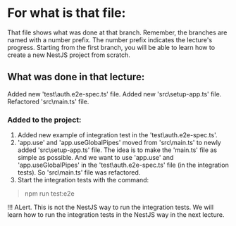 # For what is that file:  
That file shows what was done at that branch. Remember, the branches are named with a number prefix. The number prefix indicates the lecture's progress. Starting from the first branch, you will be able to learn how to create a new NestJS project from scratch.  

## What was done in that lecture:  
Added new 'test\auth.e2e-spec.ts' file.
Added new 'src\setup-app.ts' file.
Refactored 'src\main.ts' file.

### Added to the project:  
1. Added new example of integration test in the 'test\auth.e2e-spec.ts'.  
2. 'app.use' and 'app.useGlobalPipes' moved from 'src\main.ts' to newly added 'src\setup-app.ts' file. The idea is to make the 'main.ts' file as simple as possible. And we want to use 'app.use' and 'app.useGlobalPipes' in the 'test\auth.e2e-spec.ts' file (in the integration tests). So 'src\main.ts' file was refactored.  
3. Start the integration tests with the command:  
> npm run test:e2e  

!!! ALert. This is not the NestJS way to run the integration tests. We will learn how to run the integration tests in the NestJS way in the next lecture.